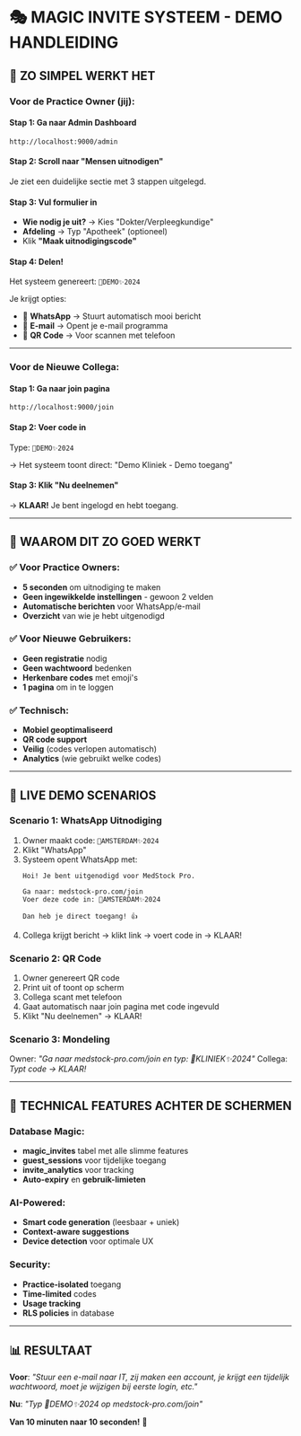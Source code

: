 # 🎭 MAGIC INVITE SYSTEEM - DEMO HANDLEIDING

## 📱 **ZO SIMPEL WERKT HET**

### **Voor de Practice Owner (jij):**

#### **Stap 1: Ga naar Admin Dashboard**
```
http://localhost:9000/admin
```

#### **Stap 2: Scroll naar "Mensen uitnodigen"**
Je ziet een duidelijke sectie met 3 stappen uitgelegd.

#### **Stap 3: Vul formulier in**
- **Wie nodig je uit?** → Kies "Dokter/Verpleegkundige"  
- **Afdeling** → Typ "Apotheek" (optioneel)
- Klik **"Maak uitnodigingscode"**

#### **Stap 4: Delen!**
Het systeem genereert: `🏥DEMO✨2024`

Je krijgt opties:
- 📱 **WhatsApp** → Stuurt automatisch mooi bericht
- 📧 **E-mail** → Opent je e-mail programma
- 📸 **QR Code** → Voor scannen met telefoon

---

### **Voor de Nieuwe Collega:**

#### **Stap 1: Ga naar join pagina**
```
http://localhost:9000/join
```

#### **Stap 2: Voer code in**
Type: `🏥DEMO✨2024`

→ Het systeem toont direct: "Demo Kliniek - Demo toegang"

#### **Stap 3: Klik "Nu deelnemen"**
→ **KLAAR!** Je bent ingelogd en hebt toegang.

---

## 🎯 **WAAROM DIT ZO GOED WERKT**

### ✅ **Voor Practice Owners:**
- **5 seconden** om uitnodiging te maken
- **Geen ingewikkelde instellingen** - gewoon 2 velden
- **Automatische berichten** voor WhatsApp/e-mail
- **Overzicht** van wie je hebt uitgenodigd

### ✅ **Voor Nieuwe Gebruikers:**
- **Geen registratie** nodig
- **Geen wachtwoord** bedenken
- **Herkenbare codes** met emoji's
- **1 pagina** om in te loggen

### ✅ **Technisch:**
- **Mobiel geoptimaliseerd** 
- **QR code support**
- **Veilig** (codes verlopen automatisch)
- **Analytics** (wie gebruikt welke codes)

---

## 🔮 **LIVE DEMO SCENARIOS**

### **Scenario 1: WhatsApp Uitnodiging**
1. Owner maakt code: `🏥AMSTERDAM✨2024`
2. Klikt "WhatsApp" 
3. Systeem opent WhatsApp met:
   ```
   Hoi! Je bent uitgenodigd voor MedStock Pro.
   
   Ga naar: medstock-pro.com/join
   Voer deze code in: 🏥AMSTERDAM✨2024
   
   Dan heb je direct toegang! 👍
   ```
4. Collega krijgt bericht → klikt link → voert code in → KLAAR!

### **Scenario 2: QR Code**
1. Owner genereert QR code
2. Print uit of toont op scherm
3. Collega scant met telefoon
4. Gaat automatisch naar join pagina met code ingevuld
5. Klikt "Nu deelnemen" → KLAAR!

### **Scenario 3: Mondeling**
Owner: *"Ga naar medstock-pro.com/join en typ: 🏥KLINIEK✨2024"*
Collega: *Typt code → KLAAR!*

---

## 🚀 **TECHNICAL FEATURES ACHTER DE SCHERMEN**

### **Database Magic:**
- **magic_invites** tabel met alle slimme features
- **guest_sessions** voor tijdelijke toegang  
- **invite_analytics** voor tracking
- **Auto-expiry** en **gebruik-limieten**

### **AI-Powered:**
- **Smart code generation** (leesbaar + uniek)
- **Context-aware suggestions** 
- **Device detection** voor optimale UX

### **Security:**
- **Practice-isolated** toegang
- **Time-limited** codes
- **Usage tracking** 
- **RLS policies** in database

---

## 📊 **RESULTAAT**

**Voor**: *"Stuur een e-mail naar IT, zij maken een account, je krijgt een tijdelijk wachtwoord, moet je wijzigen bij eerste login, etc."*

**Nu**: *"Typ 🏥DEMO✨2024 op medstock-pro.com/join"*

**Van 10 minuten naar 10 seconden!** 🎉 